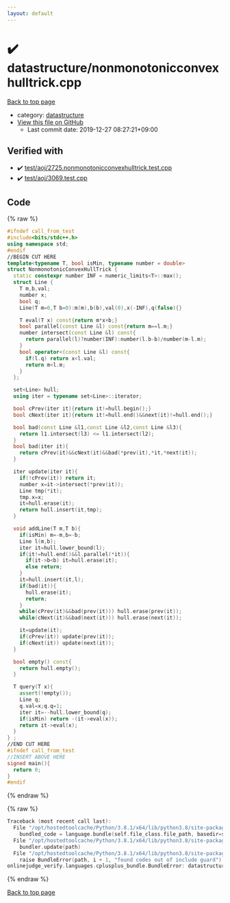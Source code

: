 ```yaml
---
layout: default
---
```


<!-- mathjax config similar to math.stackexchange -->
<script type="text/javascript" async
  src="https://cdnjs.cloudflare.com/ajax/libs/mathjax/2.7.5/MathJax.js?config=TeX-MML-AM_CHTML">
</script>
<script type="text/x-mathjax-config">
  MathJax.Hub.Config({
    TeX: { equationNumbers: { autoNumber: "AMS" }},
    tex2jax: {
      inlineMath: [ ['$','$'] ],
      processEscapes: true
    },
    "HTML-CSS": { matchFontHeight: false },
    displayAlign: "left",
    displayIndent: "2em"
  });
</script>

<script type="text/javascript" src="https://cdnjs.cloudflare.com/ajax/libs/jquery/3.4.1/jquery.min.js"></script>
<script src="https://cdn.jsdelivr.net/npm/jquery-balloon-js@1.1.2/jquery.balloon.min.js" integrity="sha256-ZEYs9VrgAeNuPvs15E39OsyOJaIkXEEt10fzxJ20+2I=" crossorigin="anonymous"></script>
<script type="text/javascript" src="../../assets/js/copy-button.js"></script>
<link rel="stylesheet" href="../../assets/css/copy-button.css" />


# :heavy_check_mark: datastructure/nonmonotonicconvexhulltrick.cpp

<a href="../../index.html">Back to top page</a>

* category: <a href="../../index.html#8dc87745f885a4cc532acd7b15b8b5fe">datastructure</a>
* <a href="{{ site.github.repository_url }}/blob/master/datastructure/nonmonotonicconvexhulltrick.cpp">View this file on GitHub</a>
    - Last commit date: 2019-12-27 08:27:21+09:00




## Verified with

* :heavy_check_mark: <a href="../../verify/test/aoj/2725.nonmonotonicconvexhulltrick.test.cpp.html">test/aoj/2725.nonmonotonicconvexhulltrick.test.cpp</a>
* :heavy_check_mark: <a href="../../verify/test/aoj/3069.test.cpp.html">test/aoj/3069.test.cpp</a>


## Code

<a id="unbundled"></a>
{% raw %}
```cpp
#ifndef call_from_test
#include<bits/stdc++.h>
using namespace std;
#endif
//BEGIN CUT HERE
template<typename T, bool isMin, typename number = double>
struct NonmonotonicConvexHullTrick {
  static constexpr number INF = numeric_limits<T>::max();
  struct Line {
    T m,b,val;
    number x;
    bool q;
    Line(T m=0,T b=0):m(m),b(b),val(0),x(-INF),q(false){}

    T eval(T x) const{return m*x+b;}
    bool parallel(const Line &l) const{return m==l.m;}
    number intersect(const Line &l) const{
      return parallel(l)?number(INF):number(l.b-b)/number(m-l.m);
    }
    bool operator<(const Line &l) const{
      if(l.q) return x<l.val;
      return m<l.m;
    }
  };

  set<Line> hull;
  using iter = typename set<Line>::iterator;

  bool cPrev(iter it){return it!=hull.begin();}
  bool cNext(iter it){return it!=hull.end()&&next(it)!=hull.end();}

  bool bad(const Line &l1,const Line &l2,const Line &l3){
    return l1.intersect(l3) <= l1.intersect(l2);
  }
  bool bad(iter it){
    return cPrev(it)&&cNext(it)&&bad(*prev(it),*it,*next(it));
  }

  iter update(iter it){
    if(!cPrev(it)) return it;
    number x=it->intersect(*prev(it));
    Line tmp(*it);
    tmp.x=x;
    it=hull.erase(it);
    return hull.insert(it,tmp);
  }

  void addLine(T m,T b){
    if(isMin) m=-m,b=-b;
    Line l(m,b);
    iter it=hull.lower_bound(l);
    if(it!=hull.end()&&l.parallel(*it)){
      if(it->b<b) it=hull.erase(it);
      else return;
    }
    it=hull.insert(it,l);
    if(bad(it)){
      hull.erase(it);
      return;
    }
    while(cPrev(it)&&bad(prev(it))) hull.erase(prev(it));
    while(cNext(it)&&bad(next(it))) hull.erase(next(it));

    it=update(it);
    if(cPrev(it)) update(prev(it));
    if(cNext(it)) update(next(it));
  }

  bool empty() const{
    return hull.empty();
  }

  T query(T x){
    assert(!empty());
    Line q;
    q.val=x;q.q=1;
    iter it=--hull.lower_bound(q);
    if(isMin) return -(it->eval(x));
    return it->eval(x);
  }
} ;
//END CUT HERE
#ifndef call_from_test
//INSERT ABOVE HERE
signed main(){
  return 0;
}
#endif

```
{% endraw %}

<a id="bundled"></a>
{% raw %}
```cpp
Traceback (most recent call last):
  File "/opt/hostedtoolcache/Python/3.8.1/x64/lib/python3.8/site-packages/onlinejudge_verify/docs.py", line 348, in write_contents
    bundled_code = language.bundle(self.file_class.file_path, basedir=self.cpp_source_path)
  File "/opt/hostedtoolcache/Python/3.8.1/x64/lib/python3.8/site-packages/onlinejudge_verify/languages/cplusplus.py", line 63, in bundle
    bundler.update(path)
  File "/opt/hostedtoolcache/Python/3.8.1/x64/lib/python3.8/site-packages/onlinejudge_verify/languages/cplusplus_bundle.py", line 151, in update
    raise BundleError(path, i + 1, "found codes out of include guard")
onlinejudge_verify.languages.cplusplus_bundle.BundleError: datastructure/nonmonotonicconvexhulltrick.cpp: line 5: found codes out of include guard

```
{% endraw %}

<a href="../../index.html">Back to top page</a>


